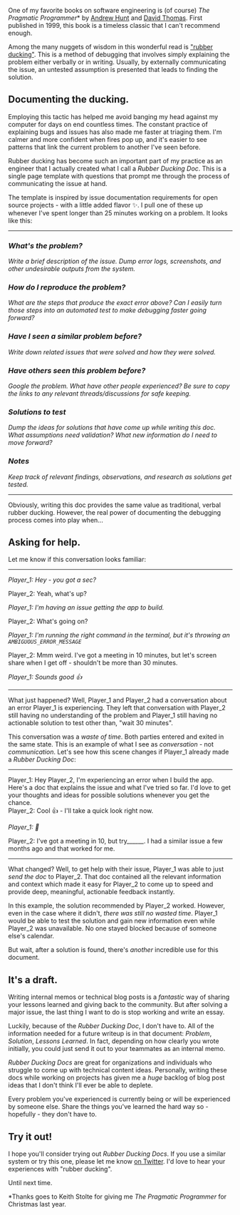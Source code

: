 One of my favorite books on software engineering is (of course) *The Pragmatic Programmer*\* by [Andrew Hunt](https://en.wikipedia.org/wiki/Andy_Hunt_(author) "Andy Hunt (author)") and [David Thomas](https://en.wikipedia.org/wiki/Dave_Thomas_(programmer) "Dave Thomas (programmer)"). First published in 1999, this book is a timeless classic that I can't recommend enough.

Among the many nuggets of wisdom in this wonderful read is ["rubber ducking"](https://en.wikipedia.org/wiki/Rubber_duck_debugging). This is a method of debugging that involves simply explaining the problem either verbally or in writing. Usually, by externally communicating the issue, an untested assumption is presented that leads to finding the solution.

## Documenting the ducking.
Employing this tactic has helped me avoid banging my head against my computer for days on end countless times. The constant practice of explaining bugs and issues has also made me faster at triaging them. I'm calmer and more confident when fires pop up, and it's easier to see patterns that link the current problem to another I've seen before. 

Rubber ducking has become such an important part of my practice as an engineer that I actually created what I call a *Rubber Ducking Doc*. This is a single page template with questions that prompt me through the process of communicating the issue at hand.

The template is inspired by issue documentation requirements for open source projects - with a little added flavor ✨. I pull one of these up whenever I've spent longer than 25 minutes working on a problem. It looks like this:

---

### *What's the problem?*
*Write a brief description of the issue. Dump error logs, screenshots, and other undesirable outputs from the system.*

### *How do I reproduce the problem?*
*What are the steps that produce the exact error above? Can I easily turn those steps into an automated test to make debugging faster going forward?* 

### *Have I seen a similar problem before?*
*Write down related issues that were solved and how they were solved.*

### *Have others seen this problem before?*
*Google the problem. What have other people experienced? Be sure to copy the links to any relevant threads/discussions for safe keeping.*

### *Solutions to test*
*Dump the ideas for solutions that have come up while writing this doc. What assumptions need validation? What new information do I need to move forward?*

### *Notes*
*Keep track of relevant findings, observations, and research as solutions get tested.*

---

Obviously, writing this doc provides the same value as traditional, verbal rubber ducking. However, the real power of documenting the debugging process comes into play when...

## Asking for help.
Let me know if this conversation looks familiar:

---

*Player_1: Hey - you got a sec?*

  <div><div style={{ textAlign: "right" }}>Player_2: Yeah, what's up?</div></div>

  *Player_1: I'm having an issue getting the app to build.*

  <div style={{ textAlign: "right" }}>Player_2: What's going on?</div>

  *Player_1: I'm running the right command in the terminal, but it's throwing an
  `AMBIGUOUS_ERROR_MESSAGE`*

  <div style={{ display: "flex", alignItems: "flex-end" }}><div style={{ textAlign: "right", maxWidth: "60%" }}>
    Player_2: Mmm weird. I've got a meeting in 10 minutes, but let's screen
    share when I get off - shouldn't be more than 30 minutes.
  </div></div>

  *Player_1: Sounds good 👍*

---

What just happened? Well, Player_1 and Player_2 had a conversation about an error Player_1 is experiencing. They left that conversation with Player_2 still having no understanding of the problem and Player_1 still having no actionable solution to test other than, "wait 30 minutes".

This conversation was a *waste of time*. Both parties entered and exited in the same state. This is an example of what I see as *conversation* - not *communication*. Let's see how this scene changes if Player_1 already made a *Rubber Ducking Doc*:

---

<div style={{ maxWidth: "70%", float: "left", fontStyle: "italic" }}>
    Player_1: Hey Player_2, I'm experiencing an error when I build the app.
    Here's a doc that explains the issue and what I've tried so far. I'd love to
    get your thoughts and ideas for possible solutions whenever you get the
    chance.
  </div>

  <div style={{ textAlign: "right", maxWidth: "70%", float: "right" }}>
    Player_2: Cool 👍 - I'll take a quick look right now.
  </div>

  *Player_1: 🙏*
  
  <div style={{ textAlign: "right", maxWidth: "70%", float: "right" }}>
    Player_2: I've got a meeting in 10, but try______. I had a similar issue a
    few months ago and that worked for me.
  </div>

---

What changed? Well, to get help with their issue, Player_1 was able to just *send the doc* to Player_2. That doc contained all the relevant information and context which made it easy for Player_2 to come up to speed and provide deep, meaningful, actionable feedback instantly.

In this example, the solution recommended by Player_2 worked. However, even in the case where it didn't, *there was still no wasted time*. Player_1 would be able to test the solution and gain new information even while Player_2 was unavailable. No one stayed blocked because of someone else's calendar.

But wait, after a solution is found, there's *another* incredible use for this document.

## It's a draft.
Writing internal memos or technical blog posts is a *fantastic* way of sharing your lessons learned and giving back to the community. But after solving a major issue, the last thing I want to do is stop working and write an essay. 

Luckily, because of the *Rubber Ducking Doc*, I don't have to. All of the information needed for a future writeup is in that document: *Problem*, *Solution*, *Lessons Learned*. In fact, depending on how clearly you wrote initially, you could just send it out to your teammates as an internal memo.

*Rubber Ducking Docs* are great for organizations and individuals who struggle to come up with technical content ideas. Personally, writing these docs while working on projects has given me a *huge* backlog of blog post ideas that I don't think I'll ever be able to deplete.

Every problem you've experienced is currently being or will be experienced by someone else. Share the things you've learned the hard way so - hopefully - they don't have to.

## Try it out!
I hope you'll consider trying out *Rubber Ducking Docs*. If you use a similar system or try this one, please let me know [on Twitter](https://twitter.com/drewlyton). I'd love to hear your experiences with "rubber ducking".

Until next time.

\*Thanks goes to Keith Stolte for giving me *The Pragmatic Programmer* for Christmas last year. 